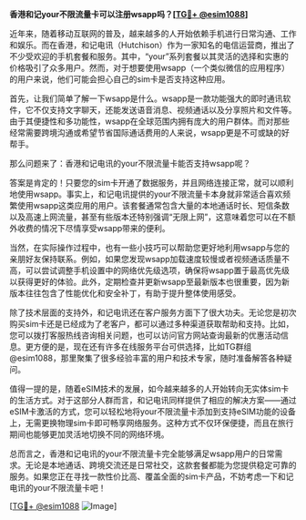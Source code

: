 **香港和记your不限流量卡可以注册wsapp吗？[[TG💪+ @esim1088](https://t.me/s/esim1088)]**

近年来，随着移动互联网的普及，越来越多的人开始依赖手机进行日常沟通、工作和娱乐。而在香港，和记电讯（Hutchison）作为一家知名的电信运营商，推出了不少受欢迎的手机套餐和服务。其中，“your”系列套餐以其灵活的选择和实惠的价格吸引了众多用户。然而，对于想要使用wsapp（一个类似微信的应用程序）的用户来说，他们可能会担心自己的sim卡是否支持这种应用。

首先，让我们简单了解一下wsapp是什么。wsapp是一款功能强大的即时通讯软件，它不仅支持文字聊天，还能发送语音消息、视频通话以及分享照片和文件等。由于其便捷性和多功能性，wsapp在全球范围内拥有庞大的用户群体。而对那些经常需要跨境沟通或希望节省国际通话费用的人来说，wsapp更是不可或缺的好帮手。

那么问题来了：香港和记电讯的your不限流量卡能否支持wsapp呢？

答案是肯定的！只要您的sim卡开通了数据服务，并且网络连接正常，就可以顺利地使用wsapp。事实上，和记电讯提供的your不限流量卡本身就非常适合喜欢频繁使用wsapp这类应用的用户。该套餐通常包含大量的本地通话时长、短信条数以及高速上网流量，甚至有些版本还特别强调“无限上网”，这意味着您可以在不额外收费的情况下尽情享受wsapp带来的便利。

当然，在实际操作过程中，也有一些小技巧可以帮助您更好地利用wsapp与您的亲朋好友保持联系。例如，如果您发现wsapp加载速度较慢或者视频通话质量不高，可以尝试调整手机设置中的网络优先级选项，确保将wsapp置于最高优先级以获得更好的体验。此外，定期检查并更新wsapp至最新版本也很重要，因为新版本往往包含了性能优化和安全补丁，有助于提升整体使用感受。

除了技术层面的支持外，和记电讯还在客户服务方面下了很大功夫。无论您是初次购买sim卡还是已经成为了老客户，都可以通过多种渠道获取帮助和支持。比如，您可以拨打客服热线咨询相关问题，也可以访问官方网站查询最新的优惠活动信息。更方便的是，现在还有许多在线服务平台可供选择，比如TG群组@esim1088，那里聚集了很多经验丰富的用户和技术专家，随时准备解答各种疑问。

值得一提的是，随着eSIM技术的发展，如今越来越多的人开始转向无实体sim卡的生活方式。对于这部分人群而言，和记电讯同样提供了相应的解决方案——通过eSIM卡激活的方式，您可以轻松地将your不限流量卡添加到支持eSIM功能的设备上，无需更换物理sim卡即可畅享网络服务。这种方式不仅环保便捷，而且在旅行期间也能够更加灵活地切换不同的网络环境。

总而言之，香港和记电讯的your不限流量卡完全能够满足wsapp用户的日常需求。无论是本地通话、跨境交流还是日常社交，这款套餐都能为您提供稳定可靠的服务。如果您正在寻找一款性价比高、覆盖全面的sim卡产品，不妨考虑一下和记电讯的your不限流量卡吧！

[[TG💪+ @esim1088](https://t.me/s/esim1088) ![Image](https://i.postimg.cc/4NQfJmqS/Snipaste-2025-05-13-00-14-12.png)]